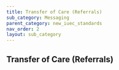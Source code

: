 ```yaml
---
title: Transfer of Care (Referrals)
sub_category: Messaging
parent_category: new_iuec_standards
nav_order: 2
layout: sub_category
---
```


## Transfer of Care (Referrals)
 